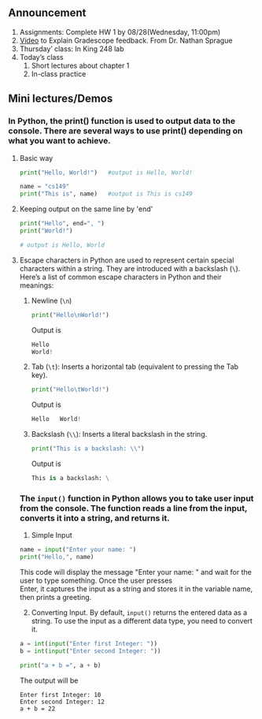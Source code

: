 ## Announcement
1. Assignments: Complete HW 1 by 08/28(Wednesday, 11:00pm)
2. [Video](https://www.youtube.com/watch?v=rtnzmbBqVfI) to Explain Gradescope feedback.  From Dr. Nathan Sprague
3. Thursday’ class: In King 248 lab
4. Today’s class
   1. Short lectures about chapter 1 
   2. In-class practice

## Mini lectures/Demos
### In Python, the print() function is used to output data to the console. There are several ways to use print() depending on what you want to achieve.
1. Basic way
   ```python
   print("Hello, World!")   #output is Hello, World!
   
   name = "cs149"
   print("This is", name)   #output is This is cs149
   ```

2. Keeping output on the same line by 'end'
   ```python
   print("Hello", end=", ")
   print("World!")

   # output is Hello, World
   ```

3. Escape characters in Python are used to represent certain special characters within a string. They are introduced with a backslash (```\```).
   Here’s a list of common escape characters in Python and their meanings:
   1. Newline (```\n```)
      ```python
      print("Hello\nWorld!")
      ```
      Output is
      ```python
      Hello
      World!
      ```
   2. Tab (`\t`): Inserts a horizontal tab (equivalent to pressing the Tab key).
      ```python
      print("Hello\tWorld!")
      ```
      Output is
      ```python
      Hello   World!
      ```
   3. Backslash (`\\`): Inserts a literal backslash in the string.
      ```python
      print("This is a backslash: \\")
      ```
       Output is
      ```python
      This is a backslash: \
      ```
   ### The `input()` function in Python allows you to take user input from the console. The function reads a line from the input, converts it into a string, and returns it.
   1. Simple Input
   ```python
   name = input("Enter your name: ")
   print("Hello,", name)
   ```
   This code will display the message "Enter your name: " and wait for the user to type something. Once the user presses   
    Enter, it captures the input as a string and stores it in the variable name, then prints a greeting.

   2. Converting Input. By default, `input()` returns the entered data as a string. To use the input as a different data type, you need to convert it.
   ```python
   a = int(input("Enter first Integer: "))
   b = int(input("Enter second Integer: "))

   print("a + b =", a + b)
   ```
   The output will be
   ```
   Enter first Integer: 10
   Enter second Integer: 12
   a + b = 22
   ```


